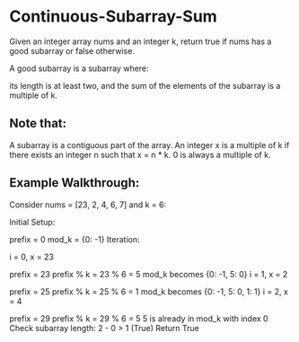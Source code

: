 # Continuous-Subarray-Sum

Given an integer array nums and an integer k, return true if nums has a good subarray or false otherwise.

A good subarray is a subarray where:

its length is at least two, and
the sum of the elements of the subarray is a multiple of k.

## Note that:

A subarray is a contiguous part of the array.
An integer x is a multiple of k if there exists an integer n such that x = n * k. 0 is always a multiple of k.

## Example Walkthrough:
Consider nums = [23, 2, 4, 6, 7] and k = 6:

Initial Setup:

prefix = 0
mod_k = {0: -1}
Iteration:

i = 0, x = 23

prefix = 23
prefix % k = 23 % 6 = 5
mod_k becomes {0: -1, 5: 0}
i = 1, x = 2

prefix = 25
prefix % k = 25 % 6 = 1
mod_k becomes {0: -1, 5: 0, 1: 1}
i = 2, x = 4

prefix = 29
prefix % k = 29 % 6 = 5
5 is already in mod_k with index 0
Check subarray length: 2 - 0 > 1 (True)
Return True

